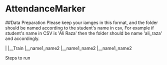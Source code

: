 # AttendanceMarker

##Data Preparation
Please keep your iamges in this format, and the folder should be named according to the student's name in csv, For example if student's name in CSV is 'Ali Raza' then the folder should be name 'ali_raza' and accordingly.


|
|__Train
        |__name1_name2
        |__name1_name2
        |__name1_name2


Steps to run
